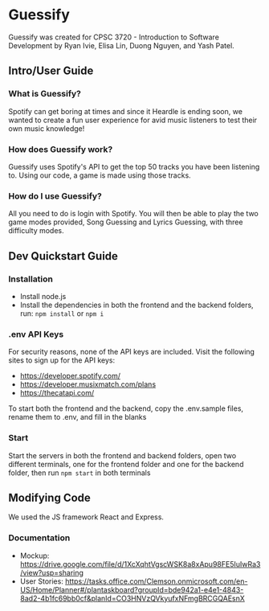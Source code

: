 # Guessify
Guessify was created for CPSC 3720 - Introduction to Software Development by Ryan Ivie, Elisa Lin, Duong Nguyen, and Yash Patel.

## Intro/User Guide

### What is Guessify?
Spotify can get boring at times and since it Heardle is ending soon, we wanted to create a fun user experience for avid music listeners to test their own music knowledge!

### How does Guessify work?
Guessify uses Spotify's API to get the top 50 tracks you have been listening to. Using our code, a game is made using those tracks.

### How do I use Guessify?
All you need to do is login with Spotify. You will then be able to play the two game modes provided, Song Guessing and Lyrics Guessing, with three difficulty modes. 

## Dev Quickstart Guide

### Installation
- Install node.js
- Install the dependencies in both the frontend and the backend folders, run:
`npm install` or `npm i`

### .env API Keys
For security reasons, none of the API keys are included. Visit the following sites to sign up for the API keys: 
- https://developer.spotify.com/
- https://developer.musixmatch.com/plans
- https://thecatapi.com/

To start both the frontend and the backend, copy the .env.sample files, rename them to .env, and fill in the blanks

### Start
Start the servers in both the frontend and backend folders, open two different terminals, one for the frontend folder and one for the backend folder, then run `npm start` in both terminals

## Modifying Code
We used the JS framework React and Express.

### Documentation
- Mockup: https://drive.google.com/file/d/1XcXqhtVgscWSK8a8xApu98FE5IuIwRa3/view?usp=sharing
- User Stories: https://tasks.office.com/Clemson.onmicrosoft.com/en-US/Home/Planner#/plantaskboard?groupId=bde942a1-e4e1-4843-8ad2-4b1fc69bb0cf&planId=CO3HNVzQVkyufxNFmgBRCGQAEsnX
